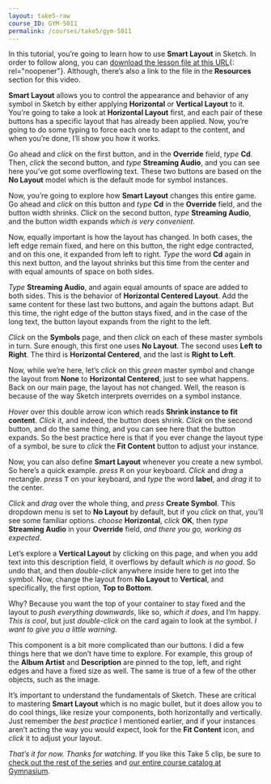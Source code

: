 ```yaml
---
layout: take5-raw
course_ID: GYM-5011
permalink: /courses/take5/gym-5011
---
```


In this tutorial, you’re going to learn how to use **Smart Layout** in Sketch. In order to follow along, you can [download the lesson file at this URL][1]{: rel="noopener"}. Although, there’s also a link to the file in the **Resources** section for this video.

**Smart Layout** allows you to control the appearance and behavior of any symbol in Sketch by either applying **Horizontal** or **Vertical Layout** to it. You’re going to take a look at **Horizontal Layout** first, and each pair of these buttons has a specific layout that has already been applied. Now, you’re going to do some typing to force each one to adapt to the content, and when you’re done, I’ll show you how it works.

Go ahead and *click* on the first button, and in the **Override** field, *type* **Cd**. Then, *click* the second button, and *type* **Streaming Audio**, and you can see here you’ve got some overflowing text. These two buttons are based on the **No Layout** model which is the default mode for symbol instances.

Now, you’re going to explore how **Smart Layout** changes this entire game. Go ahead and *click* on this button and *type* **Cd** in the **Override** field, and the button width shrinks. *Click* on the second button, *type* **Streaming Audio**, and the button width expands *which is very convenient*.

Now, equally important is how the layout has changed. In both cases, the left edge remain fixed, and here on this button, the right edge contracted, and on this one, it expanded from left to right. *Type* the word **Cd** again in this next button, and the layout shrinks but this time from the center and with equal amounts of space on both sides.

*Type* **Streaming Audio**, and again equal amounts of space are added to both sides. This is the behavior of **Horizontal Centered Layout**. Add the same content for these last two buttons, and again the buttons adapt. But this time, the right edge of the button stays fixed, and in the case of the long text, the button layout expands from the right to the left.

*Click* on the **Symbols** page, and then *click* on each of these master symbols in turn. Sure enough, this first one uses **No Layout**. The second uses **Left to Right**. The third is **Horizontal Centered**, and the last is **Right to Left**.

Now, while we’re here, let’s *click* on this *green* master symbol and change the layout from **None** to **Horizontal Centered**, just to see what happens. Back on our main page, the layout has not changed. Well, the reason is because of the way Sketch interprets overrides on a symbol instance.

*Hover* over this double arrow icon which reads **Shrink instance to fit content**. *Click* it, and indeed, the button does shrink. *Click* on the second button, and do the same thing, and you can see here that the button expands. So the best practice here is that if you ever change the layout type of a symbol, be sure to *click* the **Fit Content** button to adjust your instance.

Now, you can also define **Smart Layout** whenever you create a new symbol. So here’s a quick example. *press* <kbd>R</kbd> on your keyboard. *Click* and *drag* a rectangle. *press* <kbd>T</kbd> on your keyboard, and *type* the word **label**, and *drag* it to the center.

*Click* and *drag* over the whole thing, and *press* **Create Symbol**. This dropdown menu is set to **No Layout** by default, but if you *click* on that, you’ll see some familiar options. *choose* **Horizontal**, *click* **OK**, then *type* **Streaming Audio** in your **Override** field, *and there you go, working as expected*.

Let’s explore a **Vertical Layout** by clicking on this page, and when you add text into this description field, it overflows by default *which is no good*. So undo that, and then *double-click* anywhere inside here to get into the symbol. Now, change the layout from **No Layout** to **Vertical**, and specifically, the first option, **Top to Bottom**.

Why? Because you want the top of your container to stay fixed and the layout to *push everything downwards*, like so, *which it does*, and I’m happy. *This is cool*, but just *double-click* on the card again to look at the symbol. *I want to give you a little warning.*

This component is a bit more complicated than our buttons. I did a few things here that we don’t have time to explore. For example, this group of the **Album Artist** and **Description** are pinned to the top, left, and right edges and have a fixed size as well. The same is true of a few of the other objects, such as the image.

It’s important to understand the fundamentals of Sketch. These are critical to mastering **Smart Layout** which is no magic bullet, but it does allow you to do cool things, like resize your components, both horizontally and vertically. Just remember the *best practice* I mentioned earlier, and if your instances aren’t acting the way you would expect, look for the **Fit Content** icon, and *click* it to adjust your layout.

*That’s it for now. Thanks for watching.* If you like this Take 5 clip, be sure to [check out the rest of the series][2] and [our entire course catalog at Gymnasium][3].

[1]: https://gymnasium.github.io/take5/gym-5011.zip
[2]: https://thegymnasium.com/take5
[3]: https://thegymnasium.com/courses
